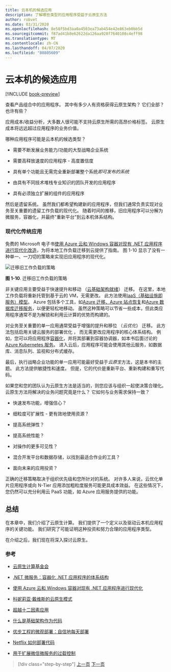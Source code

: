 ```yaml
---
title: 云本机的候选应用
description: 了解哪些类型的应用程序受益于云原生方法
author: robvet
ms.date: 03/31/2020
ms.openlocfilehash: 8e58f5bd3aa0a4503ea73ab454e42e863eb0bb5d
ms.sourcegitcommit: f87ad41b8e62622da126aa928f7640108c4eff98
ms.translationtype: MT
ms.contentlocale: zh-CN
ms.lasthandoff: 04/07/2020
ms.locfileid: "80805609"
---
```

# <a name="candidate-apps-for-cloud-native"></a>云本机的候选应用

[!INCLUDE [book-preview](../../../includes/book-preview.md)]

查看产品组合中的应用程序。 其中有多少人有资格获得云原生架构？ 它们全部？ 也许有些？

应用成本/收益分析，大多数人很可能不支持云原生所需的高昂价格标签。 云原生成本将远远超过应用程序的业务价值。

哪种应用程序可能是云本机的候选类型？

- 需要不断发展业务能力/功能的大型战略企业系统

- 需要高释放速度的应用程序 - 高度置信度

- 具有单个功能且无需完全重新部署整个系统*即可发布的系统*

- 由具有不同技术堆栈专业知识的团队开发的应用程序

- 具有必须独立扩展的组件的应用程序

然后是遗留系统。 虽然我们都希望构建新的应用程序，但我们通常负责实现对业务至关重要的遗留工作负载的现代化。 随着时间的推移，旧应用程序可以分解为微服务，容器化，并最终"重新平台"到云本机体系结构。

### <a name="modernizing-legacy-apps"></a>现代化传统应用

免费的 Microsoft 电子书[使用 Azure 云和 Windows 容器对现有 .NET 应用程序进行现代化改造](https://dotnet.microsoft.com/download/thank-you/modernizing-existing-net-apps-ebook)，为将本地工作负载迁移到云提供了指南。 图 1-10 显示了没有一种单一、一刀切的策略来实现旧应用程序的现代化。

![迁移旧工作负载的策略](./media/strategies-for-migrating-legacy-workloads.png)

**图 1-10**. 迁移旧工作负载的策略

非关键应用主要受益于快速提升和移动 （[云基础架构就绪](../modernize-with-azure-containers/lift-and-shift-existing-apps-azure-iaas.md)） 迁移。 在这里，本地工作负载将重新托管到基于云的 VM，无需更改。 此方法使用[IaaS（基础设施即服务）模型](https://azure.microsoft.com/overview/what-is-iaas/)。 Azure 包括多个工具，如[Azure 迁移](https://azure.microsoft.com/services/azure-migrate/)[、Azure 站点恢复](https://azure.microsoft.com/services/site-recovery/)和[Azure 数据库迁移服务](https://azure.microsoft.com/campaigns/database-migration/)，以便更轻松地移动。 虽然这种策略可以节省一些成本，但此类应用程序通常不是为解锁和利用云计算的优势而构建的。

对业务至关重要的单一应用通常受益于增强的提升和移位 （*云优化*） 迁移。 此方法包括启用关键云服务的部署优化 ， 而无需更改应用程序的核心体系结构。 例如，您可以将应用程序[容器化](https://docs.microsoft.com/virtualization/windowscontainers/about/)，并将其部署到容器协调器，如本书后面讨论的[Azure Kubernetes 服务](https://azure.microsoft.com/services/kubernetes-service/)。 进入云后，应用程序可能会使用其他云服务，如数据库、消息队列、监视和分布式缓存。

最后，执行战略企业功能的单一应用可能最好受益于*云原生*方法，这是本书的主题。 此方法提供敏捷性和速度。 但是，它的代价是重新平台、重新构建和重写代码。

如果您和您的团队认为云原生方法是适当的，则您应该与组织一起使决策合理化。 云原生方法将解决的业务问题究竟是什么？ 它如何与业务需求保持一致？

- 快速发布功能，增强信心？

- 细粒度可扩展性 - 更有效地使用资源？

- 提高系统弹性？

- 提高系统性能？

- 对操作的更多可见性？

- 混合开发平台和数据存储，以找到最适合作业的工具？

- 面向未来的应用投资？

正确的迁移策略取决于组织优先级和您所针对的系统。 对许多人来说，云优化单片应用程序或向 N-Tier 应用添加粗粒度服务可能更具成本效益。 在这些情况下，您仍然可以充分利用云 PaaS 功能，如 Azure 应用服务提供的功能。

## <a name="summary"></a>总结

在本章中，我们介绍了云原生计算。 我们提供了一个定义以及驱动云本机应用程序的关键功能。 我们研究了可能证明这种投资和努力合理的应用程序类型。

在介绍之后，我们现在将深入探讨云原生。

### <a name="references"></a>参考

- [云原生计算基金会](https://www.cncf.io/)

- [.NET 微服务：容器化 .NET 应用程序的体系结构](https://dotnet.microsoft.com/download/thank-you/microservices-architecture-ebook)

- [使用 Azure 云和 Windows 容器对现有 .NET 应用程序进行现代化](https://dotnet.microsoft.com/download/thank-you/modernizing-existing-net-apps-ebook)

- [科妮莉亚·戴维斯的云原生模式](https://www.manning.com/books/cloud-native-patterns)

- [超越十二因素应用](https://content.pivotal.io/blog/beyond-the-twelve-factor-app)

- [什么是基础架构作为代码](https://docs.microsoft.com/azure/devops/learn/what-is-infrastructure-as-code)

- [优步工程的微观部署：自信地每天部署](https://eng.uber.com/micro-deploy/)

- [Netflix 如何部署代码](https://www.infoq.com/news/2013/06/netflix/)

- [用于扩展微信微服务的过载控制](https://www.cs.columbia.edu/~ruigu/papers/socc18-final100.pdf)

>[!div class="step-by-step"]
>[上一页](definition.md)
>[下一页](introduce-eshoponcontainers-reference-app.md)
